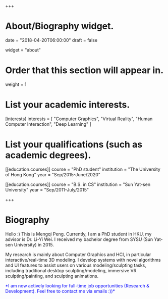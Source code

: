 +++
# About/Biography widget.

date = "2018-04-20T06:00:00"
draft = false

widget = "about"

# Order that this section will appear in.
weight = 1

# List your academic interests.
[interests]
  interests = [
    "Computer Graphics",
    "Virtual Reality",
    "Human Computer Interaction",
    "Deep Learning"
  ]

# List your qualifications (such as academic degrees).
[[education.courses]]
  course = "PhD student"
  institution = "The University of Hong Kong"
  year = "Sep/2015-June/2020"

[[education.courses]]
  course = "B.S. in CS"
  institution = "Sun Yat-sen University"
  year = "Sep/2011-July/2015"
 
+++

# Biography

Hello :) This is Mengqi Peng.
Currently, I am a PhD student in HKU, my advisor is Dr. Li-Yi Wei.
I received my bachelor degree from SYSU (Sun Yat-sen University) in 2015.

My research is mainly about Computer Graphics and HCI, in particular interactive/real-time 3D modeling.
I develop systems with novel algorithms and UI features to assist users on various modeling/sculpting tasks, including traditional desktop sculpting/modeling, immersive VR sculpting/painting, and sculpting animations.

<span style="color:blue">
*I am now actively looking for full-time job opportunities (Research & Development). Feel free to contact me via emails :))*
</span>
